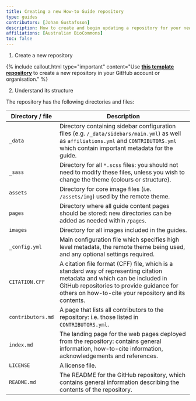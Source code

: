 ```yaml
---
title: Creating a new How-to Guide repository
type: guides
contributors: [Johan Gustafsson]
description: How to create and begin updating a repository for your new How-to Guide, based on a template repository.
affiliations: [Australian BioCommons]
toc: false
---
```



1. Create a new repository

{% include callout.html type="important" content="Use [**this template repository**](https://github.com/AustralianBioCommons/guide-template) to create a new repository in your GitHub account or organisation." %}

2. Understand its structure

The repository has the following directories and files:

| Directory / file    | Description                                                                                                                                                                                                                   |
|---------------------|-------------------------------------------------------------------------------------------------------------------------------------------------------------------------------------------------------------------------------|
| `_data`             | Directory containing sidebar configuration files (e.g. `/_data/sidebars/main.yml`) as well as `affiliations.yml` and `CONTRIBUTORS.yml` which contain important metadata for the guide.                                       |
| `_sass`             | Directory for all `*.scss` files: you should not need to modify these files, unless you wish to change the theme (colours or structure).                                                                                      |
| `assets`            | Directory for core image files (i.e. `/assets/img`) used by the remote theme.                                                                                                                                                 |
| `pages`             | Directory where all guide content pages should be stored: new directories can be added as needed within `/pages`.                                                                                                             |
| `images`            | Directory for all images included in the guides.                                                                                                                                                                              |
| `_config.yml`       | Main configuration file which specifies high level metadata, the remote theme being used, and any optional settings required.                                                                                                 |
| `CITATION.CFF`      | A citation file format (CFF) file, which is a standard way of representing citation metadata and which can be included in GitHub repositories to provide guidance for others on how-to-cite your repository and its contents. |
| `contributors.md`   | A page that lists all contributors to the repository: i.e. those listed in `CONTRIBUTORS.yml`.                                                                                                                                |
| `index.md`          | The landing page for the web pages deployed from the repository: contains general information, how-to-cite information, acknowledgements and references.                                                                      |
| `LICENSE`           | A license file.                                                                                                                                                                                                               |
| `README.md`         | The README for the GitHub repository, which contains general information describing the contents of the repository.                                                                                                           |